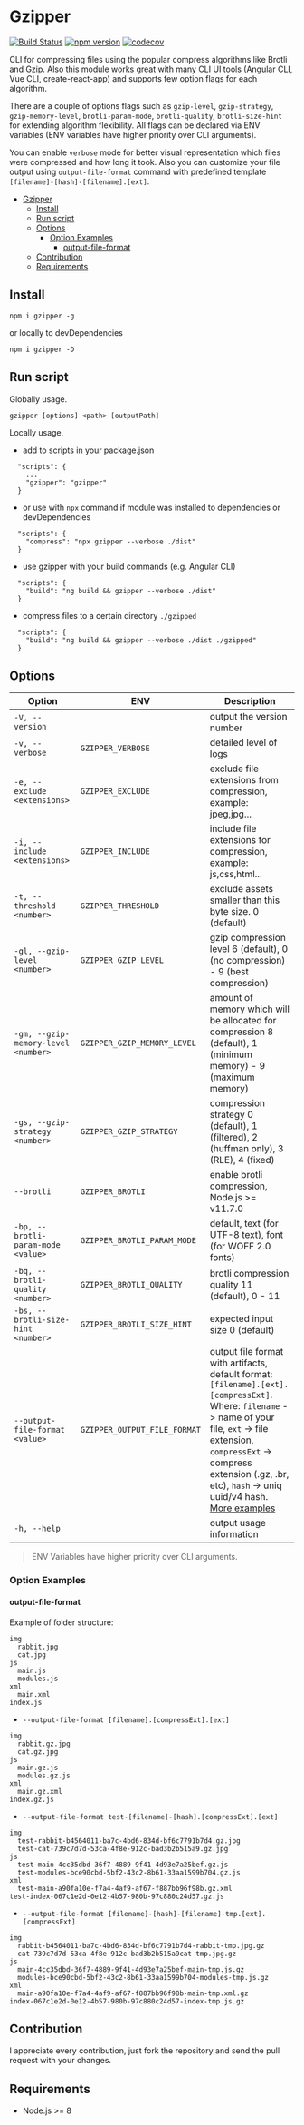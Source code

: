 # Gzipper

[![Build Status](https://travis-ci.org/gios/gzipper.svg?branch=master)](https://travis-ci.org/gios/gzipper)
[![npm version](https://badge.fury.io/js/gzipper.svg)](https://badge.fury.io/js/gzipper)
[![codecov](https://codecov.io/gh/gios/gzipper/branch/master/graph/badge.svg)](https://codecov.io/gh/gios/gzipper)

CLI for compressing files using the popular compress algorithms like Brotli and Gzip. Also this module works great with many CLI UI tools (Angular CLI, Vue CLI, create-react-app) and supports few option flags for each algorithm.

There are a couple of options flags such as `gzip-level`, `gzip-strategy`, `gzip-memory-level`, `brotli-param-mode`, `brotli-quality`, `brotli-size-hint` for extending algorithm flexibility. All flags can be declared via ENV variables (ENV variables have higher priority over CLI arguments).

You can enable `verbose` mode for better visual representation which files were compressed and how long it took. Also you can customize your file output using `output-file-format` command with predefined template `[filename]-[hash]-[filename].[ext]`.

- [Gzipper](#gzipper)
  - [Install](#install)
  - [Run script](#run-script)
  - [Options](#options)
    - [Option Examples](#option-examples)
      - [output-file-format](#output-file-format)
  - [Contribution](#contribution)
  - [Requirements](#requirements)

## Install

`npm i gzipper -g`

or locally to devDependencies

`npm i gzipper -D`

## Run script

Globally usage.

`gzipper [options] <path> [outputPath]`

Locally usage.

- add to scripts in your package.json

```
  "scripts": {
    ...
    "gzipper": "gzipper"
  }
```

- or use with `npx` command if module was installed to dependencies or devDependencies

```
  "scripts": {
    "compress": "npx gzipper --verbose ./dist"
  }
```

- use gzipper with your build commands (e.g. Angular CLI)

```
  "scripts": {
    "build": "ng build && gzipper --verbose ./dist"
  }
```

- compress files to a certain directory `./gzipped`

```
  "scripts": {
    "build": "ng build && gzipper --verbose ./dist ./gzipped"
  }
```

## Options

| Option                              | ENV                          | Description                                                                                                                                                                                                                                                                  |
| ----------------------------------- | ---------------------------- | ---------------------------------------------------------------------------------------------------------------------------------------------------------------------------------------------------------------------------------------------------------------------------- |
| `-V, --version`                     |                              | output the version number                                                                                                                                                                                                                                                    |
| `-v, --verbose`                     | `GZIPPER_VERBOSE`            | detailed level of logs                                                                                                                                                                                                                                                       |
| `-e, --exclude <extensions>`        | `GZIPPER_EXCLUDE`            | exclude file extensions from compression, example: jpeg,jpg...                                                                                                                                                                                                               |
| `-i, --include <extensions>`        | `GZIPPER_INCLUDE`            | include file extensions for compression, example: js,css,html...                                                                                                                                                                                                             |
| `-t, --threshold <number>`          | `GZIPPER_THRESHOLD`          | exclude assets smaller than this byte size. 0 (default)                                                                                                                                                                                                                      |
| `-gl, --gzip-level <number>`        | `GZIPPER_GZIP_LEVEL`         | gzip compression level 6 (default), 0 (no compression) - 9 (best compression)                                                                                                                                                                                                |
| `-gm, --gzip-memory-level <number>` | `GZIPPER_GZIP_MEMORY_LEVEL`  | amount of memory which will be allocated for compression 8 (default), 1 (minimum memory) - 9 (maximum memory)                                                                                                                                                                |
| `-gs, --gzip-strategy <number>`     | `GZIPPER_GZIP_STRATEGY`      | compression strategy 0 (default), 1 (filtered), 2 (huffman only), 3 (RLE), 4 (fixed)                                                                                                                                                                                         |
| `--brotli`                          | `GZIPPER_BROTLI`             | enable brotli compression, Node.js >= v11.7.0                                                                                                                                                                                                                                |
| `-bp, --brotli-param-mode <value>`  | `GZIPPER_BROTLI_PARAM_MODE`  | default, text (for UTF-8 text), font (for WOFF 2.0 fonts)                                                                                                                                                                                                                    |
| `-bq, --brotli-quality <number>`    | `GZIPPER_BROTLI_QUALITY`     | brotli compression quality 11 (default), 0 - 11                                                                                                                                                                                                                              |
| `-bs, --brotli-size-hint <number>`  | `GZIPPER_BROTLI_SIZE_HINT`   | expected input size 0 (default)                                                                                                                                                                                                                                              |
| `--output-file-format <value>`      | `GZIPPER_OUTPUT_FILE_FORMAT` | output file format with artifacts, default format: `[filename].[ext].[compressExt]`. Where: `filename` -> name of your file, `ext` -> file extension, `compressExt` -> compress extension (.gz, .br, etc), `hash` -> uniq uuid/v4 hash. [More examples](#output-file-format) |
| `-h, --help`                        |                              | output usage information                                                                                                                                                                                                                                                     |

> ENV Variables have higher priority over CLI arguments.

### Option Examples

#### output-file-format

Example of folder structure:
```
img
  rabbit.jpg
  cat.jpg
js
  main.js
  modules.js
xml
  main.xml
index.js
```

- `--output-file-format [filename].[compressExt].[ext]`
```
img
  rabbit.gz.jpg
  cat.gz.jpg
js
  main.gz.js
  modules.gz.js
xml
  main.gz.xml
index.gz.js
```
- `--output-file-format test-[filename]-[hash].[compressExt].[ext]`
```
img
  test-rabbit-b4564011-ba7c-4bd6-834d-bf6c7791b7d4.gz.jpg
  test-cat-739c7d7d-53ca-4f8e-912c-bad3b2b515a9.gz.jpg
js
  test-main-4cc35dbd-36f7-4889-9f41-4d93e7a25bef.gz.js
  test-modules-bce90cbd-5bf2-43c2-8b61-33aa1599b704.gz.js
xml
  test-main-a90fa10e-f7a4-4af9-af67-f887bb96f98b.gz.xml
test-index-067c1e2d-0e12-4b57-980b-97c880c24d57.gz.js
```
- `--output-file-format [filename]-[hash]-[filename]-tmp.[ext].[compressExt]`
```
img
  rabbit-b4564011-ba7c-4bd6-834d-bf6c7791b7d4-rabbit-tmp.jpg.gz
  cat-739c7d7d-53ca-4f8e-912c-bad3b2b515a9cat-tmp.jpg.gz
js
  main-4cc35dbd-36f7-4889-9f41-4d93e7a25bef-main-tmp.js.gz
  modules-bce90cbd-5bf2-43c2-8b61-33aa1599b704-modules-tmp.js.gz
xml
  main-a90fa10e-f7a4-4af9-af67-f887bb96f98b-main-tmp.xml.gz
index-067c1e2d-0e12-4b57-980b-97c880c24d57-index-tmp.js.gz
```
## Contribution

I appreciate every contribution, just fork the repository and send the pull request with your changes.

## Requirements

- Node.js >= 8
